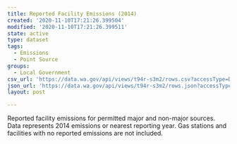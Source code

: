 ```yaml
---
title: Reported Facility Emissions (2014)
created: '2020-11-10T17:21:26.399504'
modified: '2020-11-10T17:21:26.399511'
state: active
type: dataset
tags:
  - Emissions
  - Point Source
groups:
  - Local Government
csv_url: 'https://data.wa.gov/api/views/t94r-s3m2/rows.csv?accessType=DOWNLOAD'
json_url: 'https://data.wa.gov/api/views/t94r-s3m2/rows.json?accessType=DOWNLOAD'
layout: post

---
```

Reported facility emissions for permitted major and non-major sources.  Data represents 2014 emissions or nearest reporting year.  Gas stations and facilities with no reported emissions are not included.
